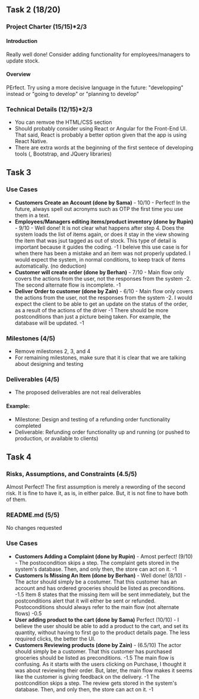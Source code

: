 ## Task 2 (18/20)

### Project Charter (15/15)*2/3

#### Introduction
Really well done! Consider adding functionality for employees/managers to update stock.

#### Overview
PErfect. Try using a more decisive language in the future: "developping" instead or "going to develop" or "planning to develop"

### Technical Details (12/15)*2/3
- You can remvoe the HTML/CSS section
- Should probably consider using React or Angular for the Front-End UI. That said, React is probably a better option given that the app is using React Native.
- There are extra words at the beginning of the first sentece of developing tools (, Bootstrap, and JQuery libraries)

## Task 3

### Use Cases
- **Customers Create an Account (done by Sama)** - 10/10 - Perfect! In the future, always spell out acronyms such as OTP the first time you use them in a text.
- **Employees/Managers editing items/product inventory (done by Rupin)** - 9/10 - Well done! It is not clear what happens after step 4. Does the system loads the list of items again, or does it stay in the view showing the item that was jsut tagged as out of stock. This type of detail is important because it guides the coding. -1 I beleive this use case is for when there has been a mistake and an item was not properly updated. I would expect the system, in normal conditions, to keep track of items automatically. (no deduction)
- **Customer will create order (done by Berhan)** - 7/10 - Main flow only covers the actions from the user, not the responses from the system -2. The second alternate flow is incomplete. -1
- **Deliver Order to customer (done by Zain)** - 6/10 - Main flow only covers the actions from the user, not the responses from the system -2. I would expect the client to be able to get an update on the status of the order, as a result of the actions of the driver -1 There should be more postconditions than just a picture being taken. For example, the database will be updated. -1

### Milestones (4/5)
- Remove milestones 2, 3, and 4
- For remaining  milestones, make sure that it is clear that we are talking about designing and testing

### Deliverables (4/5)
- The proposed deliverables are not real deliverables

#### Example:
- Milestone: Design and testing of a refunding order functionality completed
- Deliverable: Refunding order functionality up and running (or pushed to production, or available to clients)


## Task 4

### Risks, Assumptions, and Constraints (4.5/5)
Almost Perfect! The first assumption is merely a rewording of the second risk. It is fine to have it, as is, in either palce. But, it is not fine to have both of them.

### README.md (5/5)
No changes requested

### Use Cases
- **Customers Adding a Complaint (done by Rupin)** - Amost perfect! (9/10) - The postocondition skips a step. The complaint gets stored in the system's database. Then, and only then, the store can act on it. -1
- **Customers Is Missing An Item (done by Berhan)** - Well done! (8/10) - The actor should simply be a costumer. That this customer has an account and has ordered groceries should be listed as preconditions. -1.5 Item 8 states that the missing item will be sent immediately, but the postconditions alert that it will either be sent or refunded. Postoconditions should always refer to the main flow (not alternate flows) -0.5
- **User adding product to the cart (done by Sama)** Perfect (10/10) - I believe the user should be able to add a product to the cart, and set its quantity, without having to first go to the product details page. The less required clicks, the better the UI.
- **Customers Reviewing products (done by Zain)** - (6.5/10) The actor should simply be a customer. That this customer has purchased groceries should be listed as preconditions. -1.5 The main flow is confusing. As it starts with the users clicking on Purchase, I thought it was about reviewing their order. But, later, the main flow makes it seems like the customer is giving feedback on the delivery. -1 The postcondition skips a step. The review gets stored in the system's database. Then, and only then, the store can act on it. -1


